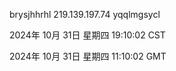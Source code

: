 brysjhhrhl 219.139.197.74 yqqlmgsycl

2024年 10月 31日 星期四 19:10:02 CST

2024年 10月 31日 星期四 11:10:02 GMT
